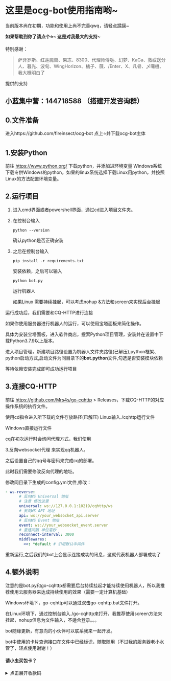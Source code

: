 # 这里是ocg-bot使用指南哟~

当前版本尚在初期，功能和使用上尚不完善qwq，请轻点蹂躏~

**如果帮助到你了请点个⭐~ 这是对我最大的支持~**

特别感谢：

>萨菲罗斯、红莲魔兽、果冻、8300、代理师傅哒、幻梦、KaGa、救祓送分人、暮光、波旬、WingHorizon、橘子、薇、/Enter、X、凡骨、乄囖機、我大概明白了
 
提供的支持

## 小蓝集中营：144718588 （搭建开发咨询群）

## 0.文件准备
进入https://github.com/fireinsect/ocg-bot 点上⭐并下载ocg-bot主体


## 1.安装Python

前往 https://www.python.org/ 下载python，并添加进环境变量
Windows系统下载专供Windows的python，如果的linux系统选择下载Linux用python，并按照Linux的方法配置环境变量。

## 2.运行项目

1. 进入cmd界面或者powershell界面，通过cd进入项目文件夹。

2. 在控制台输入

   ```shell
   python --version
   ```

   确认python是否正确安装

3. 之后在控制台输入

   ```shell
   pip install -r requirements.txt
   ```

   安装依赖，之后可以输入

   ```shell
   python bot.py
   ```

   运行机器人

   如果Linux 需要持续挂起，可以考虑nohup &方法和screen来实现后台挂起

运行成功后，我们需要和CQ-HTTP进行连接

如果你使用服务器进行机器人的运行，可以使用宝塔面板来简化操作。

具体为安装宝塔面板，进入软件商店，搜索Python项目管理，安装并在设置中下载Python3.7.9以上版本。

进入项目管理，新建项目路径设置为机器人文件夹路径(已解压),python框架、python启动方式,启动文件为同目录下的**bot.python**文件,勾选是否安装模块依赖

等待依赖安装完成即可成功运行项目

## 3.连接CQ-HTTP

前往 https://github.com/Mrs4s/go-cqhttp > Releases，下载CQ-HTTP的对应操作系统的执行文件。

使用cd指令进入所下载的文件存放路径(已解压)
Linux输入./cqhttp运行文件

Windows直接运行文件

cq在初次运行时会询问代理方式，我们使用

3.反向websocket代理 来实现qq机器人。

之后设置自己的qq号与密码来完成cq的部署。

此时我们需要修改反向代理的地址。

修改同目录下生成的config.yml文件,修改：
```yml
- ws-reverse:
      # 反向WS Universal 地址
      # 注意 修改这里
      universal: ws://127.0.0.1:10219/cqhttp/ws
      # 反向WS API 地址
      api: ws://your_websocket_api.server
      # 反向WS Event 地址
      event: ws://your_websocket_event.server
      # 重连间隔 单位毫秒
      reconnect-interval: 3000
      middlewares:
        <<: *default # 引用默认中间件
```

重新运行,之后我们的bot上会显示连接成功的讯息，这就代表机器人部署成功了



## 4.额外说明

注意的是bot.py和go-cqhttp都需要后台持续挂起才能持续使用机器人，所以我推荐使用云服务器来达成持续使用的效果（需要一定计算机基础）

Windows环境下，go-cqhttp可以通过双击go-cqhttp.bat文件打开。

在Linux环境下，通过控制台输入./go-cqhttp来打开，我推荐使用screen方法来挂起，nohup信息为文件输入，不适合登录。。。





bot随缘更新，有意向的小伙伴可以联系我来一起开发。

bot中使用的卡片查询接口在文件中已经标识，随取随用（不过我的服务器老小水管了，轻点使用谢谢！）

#### 请小虫买包卡？
<details>
<summary>点击展开收款码</summary>
<img style="width: 48%" src="http://ocgcard.daily.fireinsect.top/zfb.jpg">
<img style="width: 50%" src="http://ocgcard.daily.fireinsect.top/wx.jpg">
</details>
